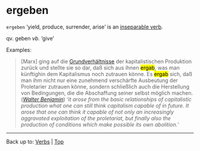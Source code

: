# ergeben

`ergeben` ‘yield, produce, surrender, arise’ is an [inseparable verb](../../inseparableVerbs.md).

qv. geben *vb.* ‘give’

Examples:

> \[Marx\] ging auf die [Grundverhältnisse](../../../nouns/g/gr/Grundverhaeltnis.md) der kapitalistischen Produktion zurück und stellte sie so dar, daß sich aus ihnen <mark>ergab</mark>, was man künftighin dem Kapitalismus noch zutrauen könne. Es <mark>ergab</mark> sich, daß man ihm nicht nur eine zunehmend verschärfte Ausbeutung der Proletarier zutrauen könne, sondern schließlich auch die Herstellung von Bedingungen, die die Abschaffung seiner selbst möglich machen. (*[Walter Benjamin](../../../texts/WalterBenjamin/DasKunstWerk.md)*) *‘it arose from the basic relationships of capitalistic production what one can still think capitalism capable of in future. It arose that one can think it capable of not only an increasingly aggravated exploitation of the proletariat, but finally also the production of conditions which make possible its own abolition.’*

----

Back up to: [Verbs](../../index.md) | [Top](../../../index.md)

